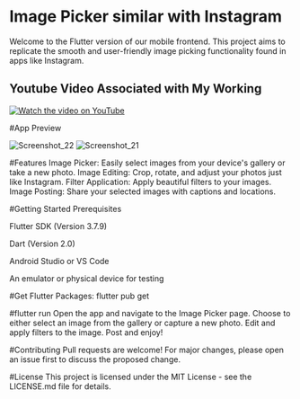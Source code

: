 # Image Picker similar with Instagram
Welcome to the Flutter version of our mobile frontend. This project aims to replicate the smooth and user-friendly image picking functionality found in apps like Instagram.

## Youtube Video Associated with My Working

[![Watch the video on YouTube](https://img.youtube.com/vi/NAj04QH_n1Q/maxresdefault.jpg)](https://youtu.be/NAj04QH_n1Q)


#App Preview

![Screenshot_22](https://github.com/stuartgregorysharpe/Image.Picker.using.flutter.instagram/assets/137684294/1b5a616a-a973-4689-9e45-d3bc8f7df58b)
![Screenshot_21](https://github.com/stuartgregorysharpe/Image.Picker.using.flutter.instagram/assets/137684294/cc5a7796-4005-4b74-89ad-3c198aa3aa0f)



#Features
Image Picker: Easily select images from your device's gallery or take a new photo.
Image Editing: Crop, rotate, and adjust your photos just like Instagram.
Filter Application: Apply beautiful filters to your images.
Image Posting: Share your selected images with captions and locations.

#Getting Started
Prerequisites

Flutter SDK (Version 3.7.9)

Dart (Version 2.0)

Android Studio or VS Code

An emulator or physical device for testing


#Get Flutter Packages:
flutter pub get


#flutter run
Open the app and navigate to the Image Picker page.
Choose to either select an image from the gallery or capture a new photo.
Edit and apply filters to the image.
Post and enjoy!

#Contributing
Pull requests are welcome! For major changes, please open an issue first to discuss the proposed change.

#License
This project is licensed under the MIT License - see the LICENSE.md file for details.


